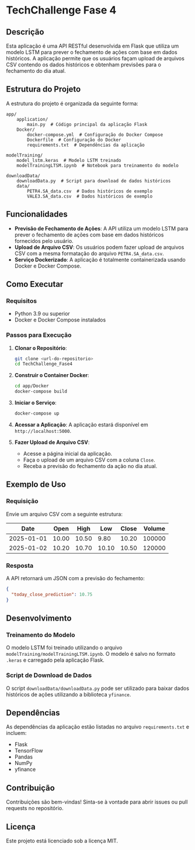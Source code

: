 # TechChallenge Fase 4

## Descrição
Esta aplicação é uma API RESTful desenvolvida em Flask que utiliza um modelo LSTM para prever o fechamento de ações com base em dados históricos. A aplicação permite que os usuários façam upload de arquivos CSV contendo os dados históricos e obtenham previsões para o fechamento do dia atual.

## Estrutura do Projeto
A estrutura do projeto é organizada da seguinte forma:

```
app/
    application/
        main.py  # Código principal da aplicação Flask
    Docker/
        docker-compose.yml  # Configuração do Docker Compose
        Dockerfile  # Configuração do Docker
        requirements.txt  # Dependências da aplicação

modelTraining/
    model_lstm.keras  # Modelo LSTM treinado
    modelTrainingLTSM.ipynb  # Notebook para treinamento do modelo

downloadData/
    downloadData.py  # Script para download de dados históricos
    data/
        PETR4.SA_data.csv  # Dados históricos de exemplo
        VALE3.SA_data.csv  # Dados históricos de exemplo
```

## Funcionalidades
- **Previsão de Fechamento de Ações**: A API utiliza um modelo LSTM para prever o fechamento de ações com base em dados históricos fornecidos pelo usuário.
- **Upload de Arquivo CSV**: Os usuários podem fazer upload de arquivos CSV com a mesma formatação do arquivo `PETR4.SA_data.csv`.
- **Serviço Dockerizado**: A aplicação é totalmente containerizada usando Docker e Docker Compose.

## Como Executar

### Requisitos
- Python 3.9 ou superior
- Docker e Docker Compose instalados

### Passos para Execução

1. **Clonar o Repositório**:
   ```bash
   git clone <url-do-repositorio>
   cd TechChallenge_Fase4
   ```

2. **Construir o Container Docker**:
   ```bash
   cd app/Docker
   docker-compose build
   ```

3. **Iniciar o Serviço**:
   ```bash
   docker-compose up
   ```

4. **Acessar a Aplicação**:
   A aplicação estará disponível em `http://localhost:5000`.

5. **Fazer Upload de Arquivo CSV**:
   - Acesse a página inicial da aplicação.
   - Faça o upload de um arquivo CSV com a coluna `Close`.
   - Receba a previsão do fechamento da ação no dia atual.

## Exemplo de Uso

### Requisição
Envie um arquivo CSV com a seguinte estrutura:

| Date       | Open  | High  | Low   | Close  | Volume |
|------------|-------|-------|-------|--------|--------|
| 2025-01-01 | 10.00 | 10.50 | 9.80  | 10.20  | 100000 |
| 2025-01-02 | 10.20 | 10.70 | 10.10 | 10.50  | 120000 |

### Resposta
A API retornará um JSON com a previsão do fechamento:
```json
{
  "today_close_prediction": 10.75
}
```

## Desenvolvimento

### Treinamento do Modelo
O modelo LSTM foi treinado utilizando o arquivo `modelTraining/modelTrainingLTSM.ipynb`. O modelo é salvo no formato `.keras` e carregado pela aplicação Flask.

### Script de Download de Dados
O script `downloadData/downloadData.py` pode ser utilizado para baixar dados históricos de ações utilizando a biblioteca `yfinance`.

## Dependências
As dependências da aplicação estão listadas no arquivo `requirements.txt` e incluem:
- Flask
- TensorFlow
- Pandas
- NumPy
- yfinance

## Contribuição
Contribuições são bem-vindas! Sinta-se à vontade para abrir issues ou pull requests no repositório.

## Licença
Este projeto está licenciado sob a licença MIT.